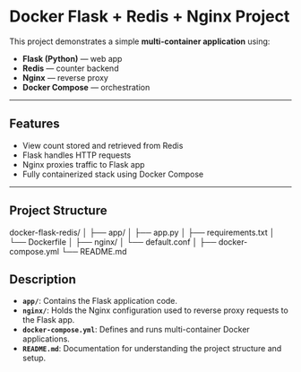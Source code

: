 #  Docker Flask + Redis + Nginx Project

This project demonstrates a simple **multi-container application** using:

- **Flask (Python)** — web app
- **Redis** — counter backend
- **Nginx** — reverse proxy
- **Docker Compose** — orchestration

---

##  Features

- View count stored and retrieved from Redis
- Flask handles HTTP requests
- Nginx proxies traffic to Flask app
- Fully containerized stack using Docker Compose

---

##  Project Structure

docker-flask-redis/
│
├── app/
│   ├── app.py
│   ├── requirements.txt
│   └── Dockerfile
│
├── nginx/
│   └── default.conf
│
├── docker-compose.yml
└── README.md



## Description

- **`app/`**: Contains the Flask application code.
- **`nginx/`**: Holds the Nginx configuration used to reverse proxy requests to the Flask app.
- **`docker-compose.yml`**: Defines and runs multi-container Docker applications.
- **`README.md`**: Documentation for understanding the project structure and setup.
